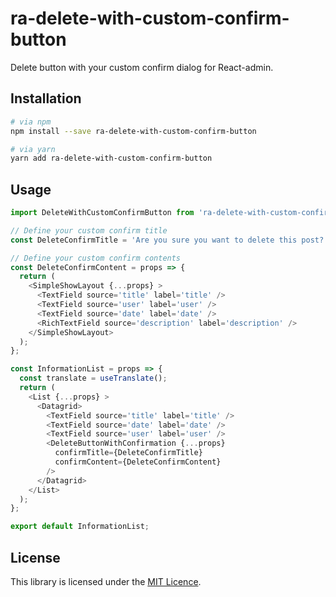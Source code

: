 # ra-delete-with-custom-confirm-button
Delete button with your custom confirm dialog for React-admin.

## Installation

```bash
# via npm
npm install --save ra-delete-with-custom-confirm-button

# via yarn
yarn add ra-delete-with-custom-confirm-button
```

## Usage

```js
import DeleteWithCustomConfirmButton from 'ra-delete-with-custom-confirm-button';

// Define your custom confirm title
const DeleteConfirmTitle = 'Are you sure you want to delete this post?';

// Define your custom confirm contents
const DeleteConfirmContent = props => {
  return (
    <SimpleShowLayout {...props} >
      <TextField source='title' label='title' />
      <TextField source='user' label='user' />
      <TextField source='date' label='date' />
      <RichTextField source='description' label='description' />
    </SimpleShowLayout>
  );
};

const InformationList = props => {
  const translate = useTranslate();
  return (
    <List {...props} >
      <Datagrid>
        <TextField source='title' label='title' />
        <TextField source='date' label='date' />
        <TextField source='user' label='user' />
        <DeleteButtonWithConfirmation {...props}
          confirmTitle={DeleteConfirmTitle}
          confirmContent={DeleteConfirmContent}
        />
      </Datagrid>
    </List>
  );
};

export default InformationList;
```

## License

This library is licensed under the [MIT Licence](./LICENCE).
